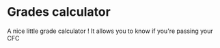 # Grades calculator

A nice little grade calculator !
It allows you to know if you're passing your CFC